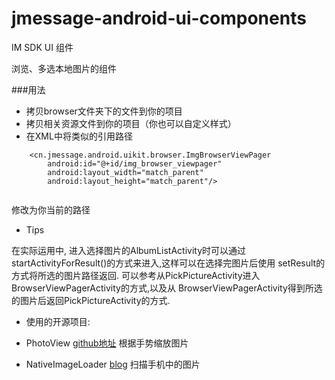 # jmessage-android-ui-components
IM SDK UI 组件

浏览、多选本地图片的组件

###用法

- 拷贝browser文件夹下的文件到你的项目
- 拷贝相关资源文件到你的项目（你也可以自定义样式）
- 在XML中将类似的引用路径
```
    <cn.jmessage.android.uikit.browser.ImgBrowserViewPager
        android:id="@+id/img_browser_viewpager"
        android:layout_width="match_parent"
        android:layout_height="match_parent"/>
    
```
修改为你当前的路径

- Tips

在实际运用中, 进入选择图片的AlbumListActivity时可以通过startActivityForResult()的方式来进入,这样可以在选择完图片后使用
setResult的方式将所选的图片路径返回. 可以参考从PickPictureActivity进入BrowserViewPagerActivity的方式,以及从
BrowserViewPagerActivity得到所选的图片后返回PickPictureActivity的方式.

- 使用的开源项目:

- PhotoView [github地址](https://github.com/chrisbanes/PhotoView) 根据手势缩放图片

- NativeImageLoader [blog](http://blog.csdn.net/xiaanming/article/details/18730223) 扫描手机中的图片

